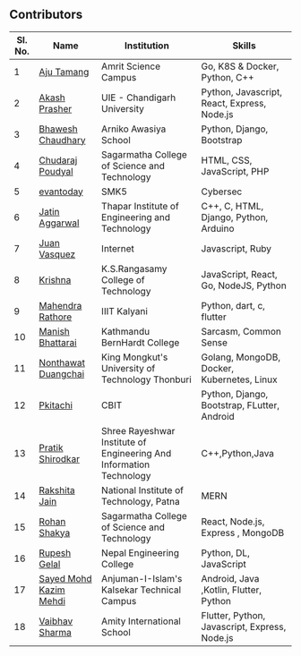 ## Contributors

| Sl. No. | Name                                                       | Institution                                                         | Skills                                        |
| ------- | ---------------------------------------------------------- | ------------------------------------------------------------------- | --------------------------------------------- |
| 1       | [Aju Tamang](https://github.com/aju100)                    | Amrit Science Campus                                                | Go, K8S & Docker, Python, C++                 |
| 2      | [Akash Prasher](https://github.com/akashprasher)          | UIE - Chandigarh University                                          | Python, Javascript, React, Express, Node.js |
| 3       | [Bhawesh Chaudhary](https://github.com/callmebhawesh)      | Arniko Awasiya School                                               | Python, Django, Bootstrap                     |
| 4       | [Chudaraj Poudyal](https://github.com/crpoudyal)           | Sagarmatha College of Science and Technology                        | HTML, CSS, JavaScript, PHP                    |
| 5       | [evantoday](https://github.com/evantoday)| SMK5            | Cybersec |
| 6       | [Jatin Aggarwal](https://github.com/jatinagg1)             | Thapar Institute of Engineering and Technology | C++, C, HTML, Django, Python, Arduino |
| 7       | [Juan Vasquez](https://github.com/JuanVqz)                 | Internet                                                            | Javascript, Ruby                              |
| 8       | [Krishna](https://github.com/M-krishna)                    | K.S.Rangasamy College of Technology                                 | JavaScript, React, Go, NodeJS, Python         |
| 9       | [Mahendra Rathore](https://github.com/Mahendra7985)        | IIIT Kalyani                                                        | Python, dart, c, flutter                      |
| 10       | [Manish Bhattarai](https://github.com/nepalikingpin) | Kathmandu BernHardt College | Sarcasm, Common Sense |
| 11      | [Nonthawat Duangchai](https://github.com/n0nz)             | King Mongkut's University of Technology Thonburi                    | Golang, MongoDB, Docker, Kubernetes, Linux    |
| 12      | [Pkitachi](https://github.com/pkitachi)                    | CBIT                                                                | Python, Django, Bootstrap, FLutter, Android   |
| 13      | [Pratik Shirodkar](https://github.com/Pratik-Shirodkar)    | Shree Rayeshwar Institute of Engineering And Information Technology | C++,Python,Java                               |
| 14      | [Rakshita Jain](https://github.com/raksh543)               | National Institute of Technology, Patna                             | MERN                                          | Android (Frontend) | C++ |
| 15      | [Rohan Shakya](https://github.com/Rohan-Shakya)            | Sagarmatha College of Science and Technology                        | React, Node.js, Express , MongoDB             |
| 16      | [Rupesh Gelal](https://github.com/rgrupesh)                | Nepal Engineering College                                           | Python, DL, JavaScript                        |
| 17      | [Sayed Mohd Kazim Mehdi](https://github.com/kazimsayed954) | Anjuman-I-Islam's Kalsekar Technical Campus                         | Android, Java ,Kotlin, Flutter, Python        |
| 18      | [Vaibhav Sharma](https://github.com/gigabite-pro)          | Amity International School                                          | Flutter, Python, Javascript, Express, Node.js |
